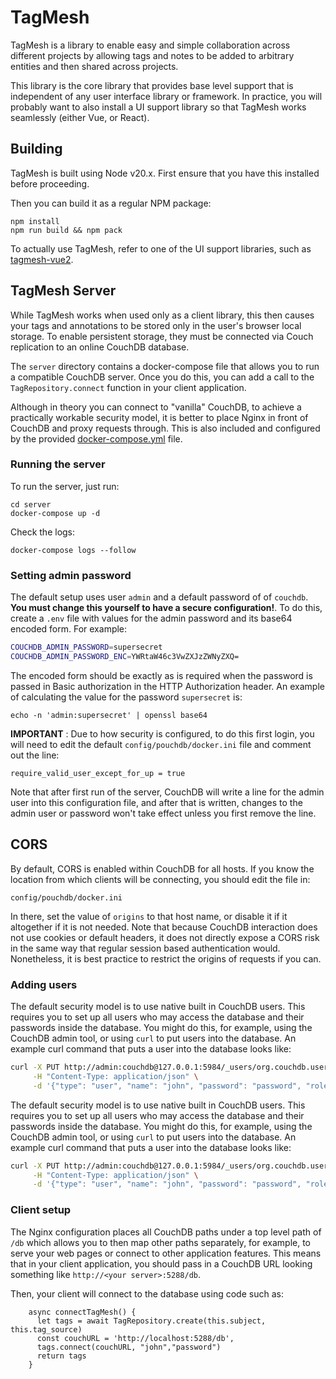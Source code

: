 # TagMesh

TagMesh is a library to enable easy and simple collaboration across
different projects by allowing tags and notes to be added to arbitrary
entities and then shared across projects.

This library is the core library that provides base level support that is
independent of any user interface library or framework. In practice, you will
probably want to also install a UI support library so that TagMesh
works seamlessly (either Vue, or React).

## Building

TagMesh is built using Node v20.x. First ensure that you have this 
installed before proceeding.

Then you can build it as a regular NPM package:

```
npm install
npm run build && npm pack
```

To actually use TagMesh, refer to one of the UI support libraries, such as
[tagmesh-vue2](tagmesh-vue2).

## TagMesh Server

While TagMesh works when used only as a client library, this then causes your
tags and annotations to be stored only in the user's browser local storage. To
enable persistent storage, they must be connected via Couch replication 
to an online CouchDB database.

The `server` directory contains a docker-compose file that allows you to run
a compatible CouchDB server. Once you do this, you can add a call to the
`TagRepository.connect` function in your client application.

Although in theory you can connect to "vanilla" CouchDB, to achieve a
practically workable security model, it is better to place Nginx in front
of CouchDB and proxy requests through. This is also included and configured
by the provided [docker-compose.yml](https://gitlab.com/ssadedin/tagmesh/-/blob/main/server/docker-compose.yml) file.


### Running the server

To run the server, just run:

```
cd server
docker-compose up -d
```

Check the logs:

```
docker-compose logs --follow
```

### Setting admin password

The default setup uses user `admin` and a default password of 
of `couchdb`.  **You must change this yourself to have a 
secure configuration!**. To do this, create a
`.env` file with values for the admin password and its
base64 encoded form. For example:

```bash
COUCHDB_ADMIN_PASSWORD=supersecret
COUCHDB_ADMIN_PASSWORD_ENC=YWRtaW46c3VwZXJzZWNyZXQ=
```

The encoded form should be exactly as is required when the password is passed
in Basic authorization in the HTTP Authorization header. An example of calculating
the value for the password `supersecret` is:

```
echo -n 'admin:supersecret' | openssl base64
```

**IMPORTANT** : Due to how security is configured, to do this first login, 
you will need to edit the default `config/pouchdb/docker.ini` file and comment 
out the line:

```
require_valid_user_except_for_up = true
```

Note that after first run of the server, CouchDB will write a line for the
admin user into this configuration file, and after that is written, changes to the
admin user or password won't take effect unless you first remove the line.

## CORS

By default, CORS is enabled within CouchDB for all hosts. If you know the 
location from which clients will be connecting, you should edit the file in:

```
config/pouchdb/docker.ini
```

In there, set the value of `origins` to that host name, or disable it if it
altogether if it is not needed. Note that because CouchDB interaction does not
use cookies or default headers, it does not directly expose a CORS risk in the
same way that regular session based authentication would. Nonetheless, it is
best practice to restrict the origins of requests if you can.

### Adding users

The default security model is to use native built in CouchDB users. This requires
you to set up all users who may access the database and their passwords
inside the database. You might do this, for example, using the CouchDB admin tool,
or using `curl` to put users into the database. An example curl command that puts
a user into the database looks like:

```bash
curl -X PUT http://admin:couchdb@127.0.0.1:5984/_users/org.couchdb.user:john \
     -H "Content-Type: application/json" \
     -d '{"type": "user", "name": "john", "password": "password", "roles": []}'
```

The default security model is to use native built in CouchDB users. This requires
you to set up all users who may access the database and their passwords
inside the database. You might do this, for example, using the CouchDB admin tool,
or using `curl` to put users into the database. An example curl command that puts
a user into the database looks like:

```bash
curl -X PUT http://admin:couchdb@127.0.0.1:5984/_users/org.couchdb.user:john \
     -H "Content-Type: application/json" \
     -d '{"type": "user", "name": "john", "password": "password", "roles": []}'
```

### Client setup

The Nginx configuration places all CouchDB paths under a top level path of `/db`
which allows you to then map other paths separately, for example, to serve your
web pages or connect to other application features. This means that in your
client application, you should pass in a CouchDB URL looking something like
`http://<your server>:5288/db`.

Then, your client will connect to the database using code such as:

```
    async connectTagMesh() {
      let tags = await TagRepository.create(this.subject, this.tag_source)
      const couchURL = 'http://localhost:5288/db',
      tags.connect(couchURL, "john","password")
      return tags
    }
```

